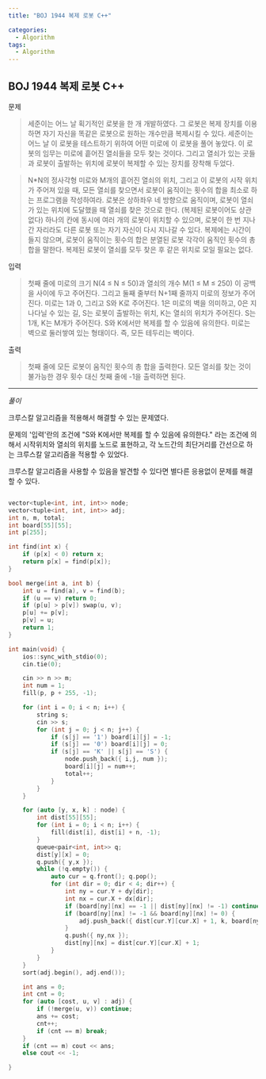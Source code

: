 ```yaml
---
title: "BOJ 1944 복제 로봇 C++"

categories:
  - Algorithm
tags:
  - Algorithm
---
```


## BOJ 1944 복제 로봇 C++

문제

> 세준이는 어느 날 획기적인 로봇을 한 개 개발하였다. 그 로봇은 복제 장치를 이용하면 자기 자신을 똑같은 로봇으로 원하는 개수만큼 복제시킬 수 있다. 세준이는 어느 날 이 로봇을 테스트하기 위하여 어떤 미로에 이 로봇을 풀어 놓았다. 이 로봇의 임무는 미로에 흩어진 열쇠들을 모두 찾는 것이다. 그리고 열쇠가 있는 곳들과 로봇이 출발하는 위치에 로봇이 복제할 수 있는 장치를 장착해 두었다.

> N\*N의 정사각형 미로와 M개의 흩어진 열쇠의 위치, 그리고 이 로봇의 시작 위치가 주어져 있을 때, 모든 열쇠를 찾으면서 로봇이 움직이는 횟수의 합을 최소로 하는 프로그램을 작성하여라. 로봇은 상하좌우 네 방향으로 움직이며, 로봇이 열쇠가 있는 위치에 도달했을 때 열쇠를 찾은 것으로 한다. (복제된 로봇이어도 상관없다) 하나의 칸에 동시에 여러 개의 로봇이 위치할 수 있으며, 로봇이 한 번 지나간 자리라도 다른 로봇 또는 자기 자신이 다시 지나갈 수 있다. 복제에는 시간이 들지 않으며, 로봇이 움직이는 횟수의 합은 분열된 로봇 각각이 움직인 횟수의 총 합을 말한다. 복제된 로봇이 열쇠를 모두 찾은 후 같은 위치로 모일 필요는 없다.

입력

> 첫째 줄에 미로의 크기 N(4 ≤ N ≤ 50)과 열쇠의 개수 M(1 ≤ M ≤ 250) 이 공백을 사이에 두고 주어진다. 그리고 둘째 줄부터 N+1째 줄까지 미로의 정보가 주어진다. 미로는 1과 0, 그리고 S와 K로 주어진다. 1은 미로의 벽을 의미하고, 0은 지나다닐 수 있는 길, S는 로봇이 출발하는 위치, K는 열쇠의 위치가 주어진다. S는 1개, K는 M개가 주어진다. S와 K에서만 복제를 할 수 있음에 유의한다. 미로는 벽으로 둘러쌓여 있는 형태이다. 즉, 모든 테두리는 벽이다.

출력

> 첫째 줄에 모든 로봇이 움직인 횟수의 총 합을 출력한다. 모든 열쇠를 찾는 것이 불가능한 경우 횟수 대신 첫째 줄에 -1을 출력하면 된다.

---

_풀이_

크루스칼 알고리즘을 적용해서 해결할 수 있는 문제였다.

문제의 '입력'란의 조건에 "S와 K에서만 복제를 할 수 있음에 유의한다." 라는 조건에 의해서 시작위치와 열쇠의 위치를 노드로 표현하고, 각 노드간의 최단거리를 간선으로 하는 크루스칼 알고리즘을 적용할 수 있었다.

크루스칼 알고리즘을 사용할 수 있음을 발견할 수 있다면 별다른 응용없이 문제를 해결할 수 있다.

```c++

vector<tuple<int, int, int>> node;
vector<tuple<int, int, int>> adj;
int n, m, total;
int board[55][55];
int p[255];

int find(int x) {
    if (p[x] < 0) return x;
    return p[x] = find(p[x]);
}

bool merge(int a, int b) {
    int u = find(a), v = find(b);
    if (u == v) return 0;
    if (p[u] > p[v]) swap(u, v);
    p[u] += p[v];
    p[v] = u;
    return 1;
}

int main(void) {
    ios::sync_with_stdio(0);
    cin.tie(0);

    cin >> n >> m;
    int num = 1;
    fill(p, p + 255, -1);

    for (int i = 0; i < n; i++) {
        string s;
        cin >> s;
        for (int j = 0; j < n; j++) {
            if (s[j] == '1') board[i][j] = -1;
            if (s[j] == '0') board[i][j] = 0;
            if (s[j] == 'K' || s[j] == 'S') {
                node.push_back({ i,j, num });
                board[i][j] = num++;
                total++;
            }
        }
    }

    for (auto [y, x, k] : node) {
        int dist[55][55];
        for (int i = 0; i < n; i++) {
            fill(dist[i], dist[i] + n, -1);
        }
        queue<pair<int, int>> q;
        dist[y][x] = 0;
        q.push({ y,x });
        while (!q.empty()) {
            auto cur = q.front(); q.pop();
            for (int dir = 0; dir < 4; dir++) {
                int ny = cur.Y + dy[dir];
                int nx = cur.X + dx[dir];
                if (board[ny][nx] == -1 || dist[ny][nx] != -1) continue;
                if (board[ny][nx] != -1 && board[ny][nx] != 0) {
                    adj.push_back({ dist[cur.Y][cur.X] + 1, k, board[ny][nx] });
                }
                q.push({ ny,nx });
                dist[ny][nx] = dist[cur.Y][cur.X] + 1;
            }
        }
    }
    sort(adj.begin(), adj.end());

    int ans = 0;
    int cnt = 0;
    for (auto [cost, u, v] : adj) {
        if (!merge(u, v)) continue;
        ans += cost;
        cnt++;
        if (cnt == m) break;
    }
    if (cnt == m) cout << ans;
    else cout << -1;

}

```
